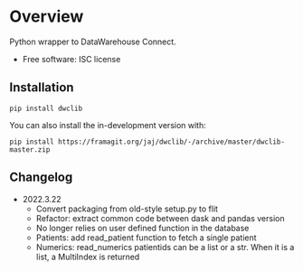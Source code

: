 # Overview
Python wrapper to DataWarehouse Connect.
-   Free software: ISC license

## Installation
`pip install dwclib`

You can also install the in-development version with:

`pip install https://framagit.org/jaj/dwclib/-/archive/master/dwclib-master.zip`

## Changelog
- 2022.3.22
    - Convert packaging from old-style setup.py to flit
    - Refactor: extract common code between dask and pandas version
    - No longer relies on user defined function in the database
    - Patients: add read_patient function to fetch a single patient
    - Numerics: read_numerics patientids can be a list or a str. When it is a list, a MultiIndex is returned

